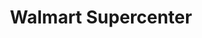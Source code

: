 ---
title: "Walmart Supercenter"
url: /mobile/walmart-supercenter-east-i65-service-road-south/
shop: supermarket
---